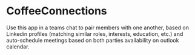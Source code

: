 # CoffeeConnections
Use this app in a teams chat to pair members with one another, based on Linkedin profiles (matching similar roles, interests, education, etc.) and auto-schedule meetings based on both parties availability on outlook calendar. 
